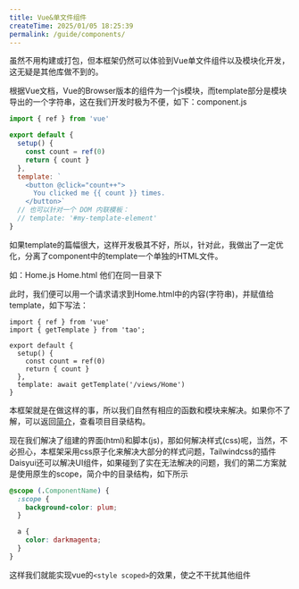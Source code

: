 ```yaml
---
title: Vue&单文件组件
createTime: 2025/01/05 18:25:39
permalink: /guide/components/
---
```

虽然不用构建或打包，但本框架仍然可以体验到Vue单文件组件以及模块化开发，这无疑是其他库做不到的。

根据Vue文档，Vue的Browser版本的组件为一个js模块，而template部分是模块导出的一个字符串，这在我们开发时极为不便，如下：component.js

```js
import { ref } from 'vue'

export default {
  setup() {
    const count = ref(0)
    return { count }
  },
  template: `
    <button @click="count++">
      You clicked me {{ count }} times.
    </button>`
  // 也可以针对一个 DOM 内联模板：
  // template: '#my-template-element'
}
```

如果template的篇幅很大，这样开发极其不好，所以，针对此，我做出了一定优化，分离了component中的template一个单独的HTML文件。

如：Home.js Home.html 他们在同一目录下

此时，我们便可以用一个请求请求到Home.html中的内容(字符串)，并赋值给template，如下写法：

```
import { ref } from 'vue'
import { getTemplate } from 'tao';

export default {
  setup() {
    const count = ref(0)
    return { count }
  },
  template: await getTemplate('/views/Home')
}
```

本框架就是在做这样的事，所以我们自然有相应的函数和模块来解决。如果你不了解，可以返回[简介](/guide/)，查看项目目录结构。

现在我们解决了组建的界面(html)和脚本(js)，那如何解决样式(css)呢，当然，不必担心，本框架采用css原子化来解决大部分的样式问题，Tailwindcss的插件Daisyui还可以解决UI组件，如果碰到了实在无法解决的问题，我们的第二方案就是使用原生的scope，简介中的目录结构，如下所示

```css
@scope (.ComponentName) {
  :scope {
    background-color: plum;
  }

  a {
    color: darkmagenta;
  }
}
```

这样我们就能实现vue的`<style scoped>`的效果，使之不干扰其他组件